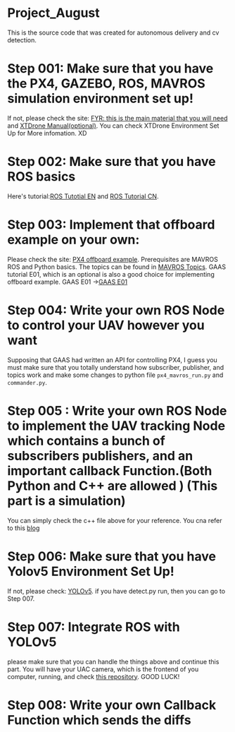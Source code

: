 # Project_August
This is the source code that was created for autonomous delivery and cv detection.


# Step 001: Make sure that you have the PX4, GAZEBO, ROS, MAVROS simulation environment set up!
If not, please check the site: [FYR: this is the main material that you will need](https://dgzc.ganahe.top/ganahe/2021/uavgazebomoni.html) and [XTDrone Manual(optional)](https://www.yuque.com/xtdrone/manual_cn). You can check XTDrone Environment Set Up for More infomation. XD

# Step 002: Make sure that you have ROS basics 
Here's tutorial:[ROS Tutotial EN](http://wiki.ros.org/ROS/Tutorials) and [ROS Tutorial CN](http://wiki.ros.org/cn/ROS/Tutorials). 




# Step 003: Implement that offboard example on your own:
Please check the site: [PX4 offboard example](https://docs.px4.io/main/en/ros/mavros_offboard_python.html). 
Prerequisites are MAVROS ROS and Python basics. 
The topics can be found in [MAVROS Topics](http://wiki.ros.org/mavros). 
GAAS tutorial E01, which is an optional is also a good choice for implementing offboard example. 
GAAS E01 ->[GAAS E01](https://gaas.gitbook.io/guide/software-realization-build-your-own-autonomous-drone/wu-ren-ji-zi-dong-jia-shi-xi-lie-offboard-kong-zhi-yi-ji-gazebo-fang-zhen)


# Step 004: Write your own ROS Node to control your UAV however you want
Supposing that GAAS had written an API for controlling PX4, I guess you must make sure that you totally understand how subscriber, publisher, and topics work and make some changes to python file `px4_mavros_run.py` and `commander.py`.


# Step 005 : Write your own ROS Node to implement the UAV tracking Node which contains a bunch of subscribers publishers, and an important callback Function.(Both Python and C++ are allowed ) (This part is a simulation)
You can simply check the c++ file above for your reference. You cna refer to this [blog](https://blog.liujiawei.xyz/2021/10/23/PX4%E6%97%A0%E4%BA%BA%E6%9C%BA-Gazebo%E4%BB%BF%E7%9C%9F%E5%AE%9E%E7%8E%B0%E7%A7%BB%E5%8A%A8%E7%89%A9%E4%BD%93%E7%9A%84%E8%B7%9F%E8%B8%AA/#%E6%8E%A7%E5%88%B6%E6%97%A0%E4%BA%BA%E6%9C%BA%E8%B7%9F%E8%B8%AA%E8%BF%90%E5%8A%A8%E5%B0%8F%E8%BD%A6)

# Step 006: Make sure that you have Yolov5 Environment Set Up!
If not, please check: [YOLOv5](https://github.com/ultralytics/yolov5). 
if you have detect.py run, then you can go to Step 007.

# Step 007: Integrate ROS with YOLOv5
please make sure that you can handle the things above and continue this part.
You will have your UAC camera, which is the frontend of you computer, running, and check [this repository](https://github.com/qianmin/yolov5_ROS). GOOD LUCK!


# Step 008: Write your own Callback Function which sends the diffs 
